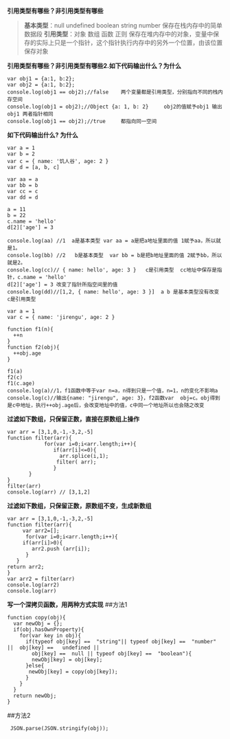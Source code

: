 **引用类型有哪些？非引用类型有哪些**


> **基本类型**：null  undefined  boolean string number
> 保存在栈内存中的简单数据段
> **引用类型**：对象  数组 函数 正则
> 保存在堆内存中的对象，变量中保存的实际上只是一个指针，这个指针执行内存中的另外一个位置，由该位置保存对象

**引用类型有哪些？非引用类型有哪些2.如下代码输出什么？为什么**
```
var obj1 = {a:1, b:2};
var obj2 = {a:1, b:2};
console.log(obj1 == obj2);//false    两个变量都是引用类型，分别指向不同的栈内存空间
console.log(obj1 = obj2);//Object {a: 1, b: 2}     obj2的值赋予obj1 输出obj1 两者指针相同
console.log(obj1 == obj2);//true     都指向同一空间
```
**如下代码输出什么? 为什么**
```
var a = 1
var b = 2
var c = { name: '饥人谷', age: 2 }
var d = [a, b, c]

var aa = a
var bb = b
var cc = c
var dd = d

a = 11
b = 22
c.name = 'hello'
d[2]['age'] = 3

console.log(aa) //1  a是基本类型 var aa = a是把a地址里面的值 1赋予aa，所以就是1。
console.log(bb) //2   b是基本类型  var bb = b是把b地址里面的值 2赋予bb，所以就是2。
console.log(cc)// { name: hello', age: 3 }   c是引用类型  cc地址中保存是指针，c.name = 'hello'
d[2]['age'] = 3 改变了指针所指空间里的值
console.log(dd)//[1,2, { name: hello', age: 3 }]  a b 是基本类型没有改变  c是引用类型
```

```
var a = 1
var c = { name: 'jirengu', age: 2 }

function f1(n){
  ++n
}
function f2(obj){
  ++obj.age
}

f1(a) 
f2(c) 
f1(c.age) 
console.log(a)//1，f1函数中等于var n=a，n得到只是一个值，n=1，n的变化不影响a
console.log(c)//输出{name: "jirengu", age: 3}，f2函数var  obj=c。obj得到是c中地址，执行++obj.age后，会改变地址中的值，c中同一个地址所以也会随之改变
```
**过滤如下数组，只保留正数，直接在原数组上操作**
```
var arr = [3,1,0,-1,-3,2,-5]
function filter(arr){
            for(var i=0;i<arr.length;i++){
               if(arr[i]<=0){
                 arr.splice(i,1);
                filter( arr);
               }
       }
}
filter(arr)
console.log(arr) // [3,1,2]
```
**过滤如下数组，只保留正数，原数组不变，生成新数组**
```
var arr = [3,1,0,-1,-3,2,-5]
function filter(arr){
     var arr2=[];
      for(var i=0;i<arr.length;i++){
     if(arr[i]>0){
        arr2.push (arr[i]);        
      }
   }
return arr2;
}
var arr2 = filter(arr)
console.log(arr2) 
console.log(arr)  
```
**写一个深拷贝函数，用两种方式实现**
##方法1
```
function copy(obj){
  var newObj = {};
  if(obj.hasOwnProperty){
    for(var key in obj){
      if(typeof obj[key] ==  "string"|| typeof obj[key] ==  "number" ||  obj[key] ==   undefined ||
        obj[key] ==  null || typeof obj[key] ==  "boolean"){
        newObj[key] = obj[key];
      }else{
       newObj[key] = copy(obj[key]);
      }
    }
  }
  return newObj;
}

```
##方法2
```
 JSON.parse(JSON.stringify(obj));

```
